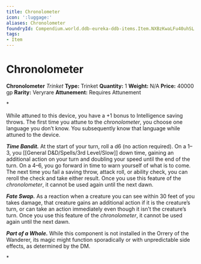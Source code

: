 ```yaml
---
title: Chronolometer
icon: ':luggage:'
aliases: Chronolometer
foundryId: Compendium.world.ddb-eureka-ddb-items.Item.NXBzKwaLFu40uhSL
tags:
- Item
---
```


# Chronolometer

**Chronolometer**
_Trinket_
**Type:** Trinket
**Quantity:** 1
**Weight:** N/A
**Price:** 40000 gp
**Rarity:** Veryrare
**Attunement:** Requires Attunement

*<p>While attuned to this device, you have a +1 bonus to Intelligence saving throws. The first time you attune to the *chronolometer*, you choose one language you don’t know. You subsequently know that language while attuned to the device.

***Time Bandit.*** At the start of your turn, roll a d6 (no action required). On a 1–3, you [[General D&D/Spells/3rd Level/Slow]] down time, gaining an additional action on your turn and doubling your speed until the end of the turn. On a 4–6, you go forward in time to warn yourself of what is to come. The next time you fail a saving throw, attack roll, or ability check, you can reroll the check and take either result. Once you use this feature of the *chronolometer*, it cannot be used again until the next dawn.

***Fate Swap.*** As a reaction when a creature you can see within 30 feet of you takes damage, that creature gains an additional action if it is the creature’s turn, or can take an action immediately even though it isn’t the creature’s turn. Once you use this feature of the *chronolometer*, it cannot be used again until the next dawn.

***Part of a Whole.*** While this component is not installed in the Orrery of the Wanderer, its magic might function sporadically or with unpredictable side effects, as determined by the DM.</p>*